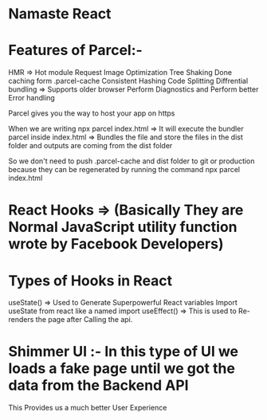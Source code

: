 # Namaste React 

# Features of Parcel:-
HMR => Hot module Request
Image Optimization
Tree Shaking
Done caching form .parcel-cache
Consistent Hashing
Code Splitting
Diffrential bundling => Supports older browser
Perform Diagnostics and Perform better Error handling

Parcel gives you the way to host your app on https

When we are writing npx parcel index.html => It will execute the bundler parcel inside index.html => Bundles the file and store the files in the dist folder and outputs are coming from the dist folder

So we don't need to push .parcel-cache and dist folder to git or production because they can be regenerated by running the command npx parcel index.html

# React Hooks => (Basically They are Normal JavaScript utility function wrote by Facebook Developers)

# Types of Hooks in React
useState() => Used to Generate Superpowerful React variables
Import useState from react like a named import
useEffect() => This is used to Re-renders the page after Calling the api.

# Shimmer UI :- In this type of UI we loads a fake page until we got the data from the Backend API
This Provides us a much better User Experience